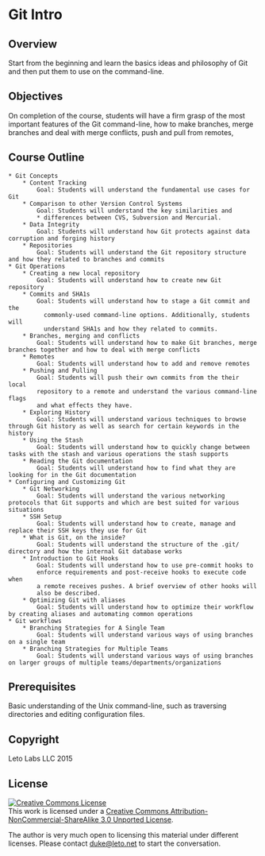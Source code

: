 # Git Intro

## Overview

Start from the beginning and learn the basics ideas and philosophy of Git
and then put them to use on the command-line.

## Objectives

On completion of the course, students will have a firm grasp of
the most important features of the Git command-line, how to make
branches, merge branches and deal with merge conflicts,
push and pull from remotes,

## Course Outline

    * Git Concepts
		* Content Tracking
			Goal: Students will understand the fundamental use cases for Git
		* Comparison to other Version Control Systems
			Goal: Students will understand the key similarities and
			* differences between CVS, Subversion and Mercurial.
		* Data Integrity
			Goal: Students will understand how Git protects against data corruption and forging history
		* Repositories
			Goal: Students will understand the Git repository structure and how they related to branches and commits
	* Git Operations
		* Creating a new local repository
			Goal: Students will understand how to create new Git repository
		* Commits and SHA1s
			Goal: Students will understand how to stage a Git commit and the
			  commonly-used command-line options. Additionally, students will
			  understand SHA1s and how they related to commits.
		* Branches, merging and conflicts
			Goal: Students will understand how to make Git branches, merge branches together and how to deal with merge conflicts
		* Remotes
			Goal: Students will understand how to add and remove remotes
		* Pushing and Pulling
			Goal: Students will push their own commits from the their local
			repository to a remote and understand the various command-line flags
			and what effects they have.
		* Exploring History
			Goal: Students will understand various techniques to browse through Git history as well as search for certain keywords in the history
		* Using the Stash
			Goal: Students will understand how to quickly change between tasks with the stash and various operations the stash supports
		* Reading the Git documentation
			Goal: Students will understand how to find what they are looking for in the Git documentation
	* Configuring and Customizing Git
		* Git Networking
			Goal: Students will understand the various networking protocols that Git supports and which are best suited for various situations
		* SSH Setup
			Goal: Students will understand how to create, manage and replace their SSH keys they use for Git
		* What is Git, on the inside?
			Goal: Students will understand the structure of the .git/ directory and how the internal Git database works
		* Introduction to Git Hooks
			Goal: Students will understand how to use pre-commit hooks to
			enforce requirements and post-receive hooks to execute code when
			a remote receives pushes. A brief overview of other hooks will
			also be described.
		* Optimizing Git with aliases
			Goal: Students will understand how to optimize their workflow by creating aliases and automating common operations
	* Git workflows
		* Branching Strategies for A Single Team
			Goal: Students will understand various ways of using branches on a single team
		* Branching Strategies for Multiple Teams
			Goal: Students will understand various ways of using branches on larger groups of multiple teams/departments/organizations

## Prerequisites

Basic understanding of the Unix command-line, such as traversing
directories and editing configuration files.

## Copyright

Leto Labs LLC 2015

## License

<a rel="license" href="http://creativecommons.org/licenses/by-nc-sa/3.0/deed.en_US"><img alt="Creative Commons License" style="border-width:0" src="http://i.creativecommons.org/l/by-nc-sa/3.0/88x31.png" /></a><br />This work is licensed under a <a rel="license" href="http://creativecommons.org/licenses/by-nc-sa/3.0/deed.en_US">Creative Commons Attribution-NonCommercial-ShareAlike 3.0 Unported License</a>.

The author is very much open to licensing this material under different
licenses. Please contact duke@leto.net to start the conversation.

